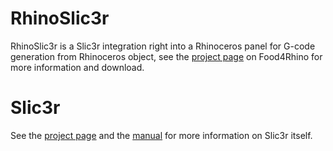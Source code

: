 # RhinoSlic3r
RhinoSlic3r is a Slic3r integration right into a Rhinoceros panel for G-code generation from Rhinoceros object, see the [project page](http://www.food4rhino.com/project/rhinoslic3r?etx) on Food4Rhino for more information and download. 

# Slic3r
See the [project page](http://slic3r.org/) and the
[manual](http://manual.slic3r.org/) for more information on Slic3r itself.
